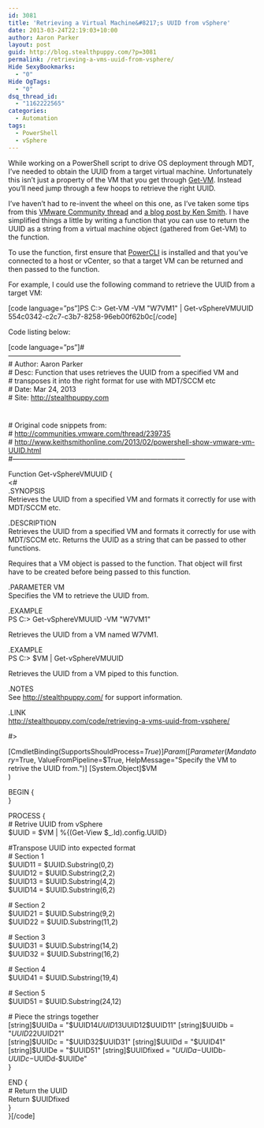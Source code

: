 ```yaml
---
id: 3081
title: 'Retrieving a Virtual Machine&#8217;s UUID from vSphere'
date: 2013-03-24T22:19:03+10:00
author: Aaron Parker
layout: post
guid: http://blog.stealthpuppy.com/?p=3081
permalink: /retrieving-a-vms-uuid-from-vsphere/
Hide SexyBookmarks:
  - "0"
Hide OgTags:
  - "0"
dsq_thread_id:
  - "1162222565"
categories:
  - Automation
tags:
  - PowerShell
  - vSphere
---
```

While working on a PowerShell script to drive OS deployment through MDT, I&#8217;ve needed to obtain the UUID from a target virtual machine. Unfortunately this isn&#8217;t just a property of the VM that you get through [Get-VM](http://www.vmware.com/support/developer/PowerCLI/PowerCLI41U1/html/Get-VM.html). Instead you&#8217;ll need jump through a few hoops to retrieve the right UUID.

I&#8217;ve haven&#8217;t had to re-invent the wheel on this one, as I&#8217;ve taken some tips from this [VMware Community thread](http://communities.vmware.com/thread/239735) and [a blog post by Ken Smith](http://www.keithsmithonline.com/2013/02/powershell-show-vmware-vm-UUID.html). I have simplified things a little by writing a function that you can use to return the UUID as a string from a virtual machine object (gathered from Get-VM) to the function.

To use the function, first ensure that [PowerCLI](http://communities.vmware.com/community/vmtn/server/vsphere/automationtools/powercli) is installed and that you&#8217;ve connected to a host or vCenter, so that a target VM can be returned and then passed to the function.

For example, I could use the following command to retrieve the UUID from a target VM:

[code language=&#8221;ps&#8221;]PS C:\> Get-VM -VM "W7VM1" | Get-vSphereVMUUID  
554c0342-c2c7-c3b7-8258-96eb00f62b0c[/code]

Code listing below:

[code language=&#8221;ps&#8221;]#&#8212;&#8212;&#8212;&#8212;&#8212;&#8212;&#8212;&#8212;&#8212;&#8212;&#8212;&#8212;&#8212;&#8212;&#8212;&#8212;&#8212;&#8212;&#8212;&#8212;&#8212;&#8212;&#8212;&#8212;&#8212;  
\# Author: Aaron Parker  
\# Desc: Function that uses retrieves the UUID from a specified VM and  
\# transposes it into the right format for use with MDT/SCCM etc  
\# Date: Mar 24, 2013  
\# Site: http://stealthpuppy.com  
#  
\# Original code snippets from:  
\# http://communities.vmware.com/thread/239735  
\# http://www.keithsmithonline.com/2013/02/powershell-show-vmware-vm-UUID.html  
#&#8212;&#8212;&#8212;&#8212;&#8212;&#8212;&#8212;&#8212;&#8212;&#8212;&#8212;&#8212;&#8212;&#8212;&#8212;&#8212;&#8212;&#8212;&#8212;&#8212;&#8212;&#8212;&#8212;&#8212;&#8212;

Function Get-vSphereVMUUID {  
<#  
.SYNOPSIS  
Retrieves the UUID from a specified VM and formats it correctly for use with MDT/SCCM etc.

.DESCRIPTION  
Retrieves the UUID from a specified VM and formats it correctly for use with MDT/SCCM etc. Returns the UUID as a string that can be passed to other functions.

Requires that a VM object is passed to the function. That object will first have to be created before being passed to this function.

.PARAMETER VM  
Specifies the VM to retrieve the UUID from.

.EXAMPLE  
PS C:\> Get-vSphereVMUUID -VM "W7VM1"

Retrieves the UUID from a VM named W7VM1.

.EXAMPLE  
PS C:\> $VM | Get-vSphereVMUUID

Retrieves the UUID from a VM piped to this function.

.NOTES  
See http://stealthpuppy.com/ for support information.

.LINK  
http://stealthpuppy.com/code/retrieving-a-vms-uuid-from-vsphere/

#>

[CmdletBinding(SupportsShouldProcess=$True)]  
Param(  
[Parameter(Mandatory=$True, ValueFromPipeline=$True, HelpMessage="Specify the VM to retrive the UUID from.")]  
[System.Object]$VM  
)

BEGIN {  
}

PROCESS {  
\# Retrive UUID from vSphere  
$UUID = $VM | %{(Get-View $_.Id).config.UUID}

#Transpose UUID into expected format  
\# Section 1  
$UUID11 = $UUID.Substring(0,2)  
$UUID12 = $UUID.Substring(2,2)  
$UUID13 = $UUID.Substring(4,2)  
$UUID14 = $UUID.Substring(6,2)

\# Section 2  
$UUID21 = $UUID.Substring(9,2)  
$UUID22 = $UUID.Substring(11,2)

\# Section 3  
$UUID31 = $UUID.Substring(14,2)  
$UUID32 = $UUID.Substring(16,2)

\# Section 4  
$UUID41 = $UUID.Substring(19,4)

\# Section 5  
$UUID51 = $UUID.Substring(24,12)

\# Piece the strings together  
[string]$UUIDa = "$UUID14$UUID13$UUID12$UUID11"  
[string]$UUIDb = "$UUID22$UUID21"  
[string]$UUIDc = "$UUID32$UUID31"  
[string]$UUIDd = "$UUID41"  
[string]$UUIDe = "$UUID51"  
[string]$UUIDfixed = "$UUIDa-$UUIDb-$UUIDc-$UUIDd-$UUIDe"  
}

END {  
\# Return the UUID  
Return $UUIDfixed  
}  
}[/code]